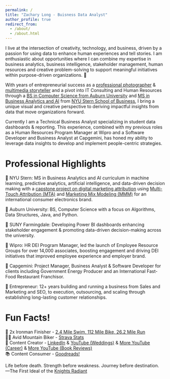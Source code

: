 ```yaml
---
permalink: /
title: "Zachary Long - Buisness Data Analyst"
author_profile: true
redirect_from: 
  - /about/
  - /about.html
---
```


I live at the intersection of creativity, technology, and business, driven by a passion for using data to enhance human experiences and tell stories. I am enthusiastic about opportunities where I can combine my expertise in business analytics, business intelligence, stakeholder management, human resources and creative problem-solving to support meaningful initiatives within purpose-driven organizations. 🤩

With years of entrepreneurial success as a [professional photographer](http://www.fenglongphoto.com/) & [multimedia storyteller](http://youtube.com/channel/UC7uLYA0CK60EZjW6AiWc7sA) and a pivot into IT Consulting and Human Resources through a [BS in Computer Science from Auburn University](https://eng.auburn.edu/csse/) and [MS in Business Analytics and AI](https://www.stern.nyu.edu/programs-admissions/ms-business-analytics-ai) from [NYU Stern School of Business](https://www.stern.nyu.edu/), I bring a unique visual and creative perspective to deriving impactful insights from data that move organizations forward.  

Currently I am a Technical Business Analyst specializing in student data dashboards & reporting. This experience, combined with my previous roles as a Human Resources Program Manager at Wipro and a Software Developer and Business Analyst at Capgemini, has honed my ability to leverage data insights to develop and implement people-centric strategies.

Professional Highlights
======

🔑 NYU Stern: MS in Business Analytics and AI curriculum in machine learning, predictive analytics, artificial intelligence, and data-driven decision making with a [capstone project on digital marketing attribution](https://capstone9895332.gitlab.io/adflow/) using [Multi-Touch Attribution (MTA)](https://channelattribution.io/) and [Marketing Mix Modeling (MMM)](https://facebookexperimental.github.io/Robyn/) for an international consumer electronics brand.

🔑 Auburn University: BS, Computer Science with a focus on Algorithms, Data Structures, Java, and Python.

🔑 SUNY Farmingdale: Developing Power BI dashboards enhancing stakeholder engagement & promoting data-driven decision-making across the university.

🔑 Wipro: HR DEI Program Manager, led the launch of Employee Resource Groups for over 14,000 associates, boosting engagement and driving DEI initiatives that improved employee experience and employer brand.

🔑 Capgemini: Project Manager, Business Analyst & Software Developer for clients including Government Energy Producer and an International Fast-Food Restaurant Franchisor.

🔑 Entrepreneur: 12+ years building and running a business from Sales and Marketing and SEO, to execution, outsourcing, and scaling through establishing long-lasting customer relationships.

Fun Facts!
======
💪 2x Ironman Finisher - [2.4 Mile Swim, 112 Mile Bike, 26.2 Mile Run](https://www.coachcox.co.uk/imstats/athlete/374729/)  
🚴🏻 Avid Mountain Biker - [Strava Stats](https://www.strava.com/athletes/59082456)  
🎥 Content Creator - [LinkedIn](https://www.linkedin.com/in/zaclong/recent-activity/all/) & [YouTube (Weddings)](http://youtube.com/channel/UC7uLYA0CK60EZjW6AiWc7sA) & [More YouTube (Career)](http://youtube.com/channel/UCyDVbQPbas1gx7VvwE4bj_w) & [More YouTube (Book Reviews)](http://youtube.com/channel/UCtTpv51SwEz7hGc11H9kbLA)  
📚 Content Consumer - [Goodreads!](https://www.goodreads.com/zacharylong)

Life before death. Strength before weakness. Journey before destination.  
—The First Ideal of the [Knights Radiant](https://www.brandonsanderson.com/pages/the-stormlight-archive-series)
